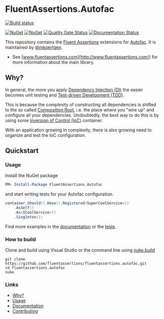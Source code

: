 # FluentAssertions.Autofac

[![Build status](https://github.com/fluentassertions/fluentassertions.autofac/actions/workflows/build.yml/badge.svg)](https://github.com/fluentassertions/fluentassertions.autofac/actions/workflows/build.yml)

[![NuGet](https://img.shields.io/nuget/v/FluentAssertions.Autofac.svg?style=flat-square)](https://www.nuget.org/packages/FluentAssertions.Autofac/)
[![NuGet](https://img.shields.io/nuget/dt/FluentAssertions.Autofac.svg?style=flat-square)](https://www.nuget.org/packages/FluentAssertions.Autofac/)
[![Quality Gate Status](https://sonarcloud.io/api/project_badges/measure?project=fluentassertions.FluentAssertions.Autofac&metric=alert_status)](https://sonarcloud.io/dashboard?id=fluentassertions.FluentAssertions.Autofac)
[![Documentation Status](https://readthedocs.org/projects/fluentassertionsautofac/badge/?version=latest)](http://fluentassertionsautofac.rtfd.io/en/latest/)

This repository contains the [Fluent Assertions](http://fluentassertions.com/) extensions
for [Autofac](https://autofac.org/). It is maintained by [@mkoertgen](https://github.com/mkoertgen).

- See [www.fluentassertions.com](http://www.fluentassertions.com/) for more information about the main library.

## Why?

In general, the more you apply [Dependency Injection (DI)](http://martinfowler.com/articles/injection.html) the easier
becomes unit testing and [Test-driven Development (TDD)](https://en.wikipedia.org/wiki/Test-driven_development).

This is because the complexity of constructing all dependencies is shifted to the so
called [Composition Root](http://blog.ploeh.dk/2011/07/28/CompositionRoot/), i.e. the place where you "wire up" and
configure all your dependencies. Undoubtedly, the best way to do this is by using
some [Inversion of Control (IoC)](http://martinfowler.com/articles/injection.html) container.

With an application growing in complexity, there is also growing need to organize and test the IoC configuration.

## Quickstart

### Usage

Install the NuGet package

```powershell
PM> Install-Package FluentAssertions.Autofac
```

and start writing tests for your Autofac configuration.

```csharp
container.Should().Have().Registered<SuperCoolService>()
    .AsSelf()
    .As<ICoolService>()
    .Singleton();
```

Find more examples in the [documentation](http://fluentassertionsautofac.readthedocs.io/en/latest) or the [tests]().

### How to build

Clone and build using Visual Studio or the command line using [nuke.build](https://nuke.build/)

```console
git clone https://github.com/fluentassertions/fluentassertions.autofac.git
cd fluentassertions.autofac
nuke
```

### Links

- [Why?](http://fluentassertionsautofac.readthedocs.org/en/latest/why)
- [Usage](http://fluentassertionsautofac.readthedocs.org/en/latest/usage/)
- [Documentation](http://fluentassertionsautofac.readthedocs.io/en/latest)
- [Contributing](https://github.com/fluentassertions/fluentAssertions.autofac/blob/master/CONTRIBUTING.md)
